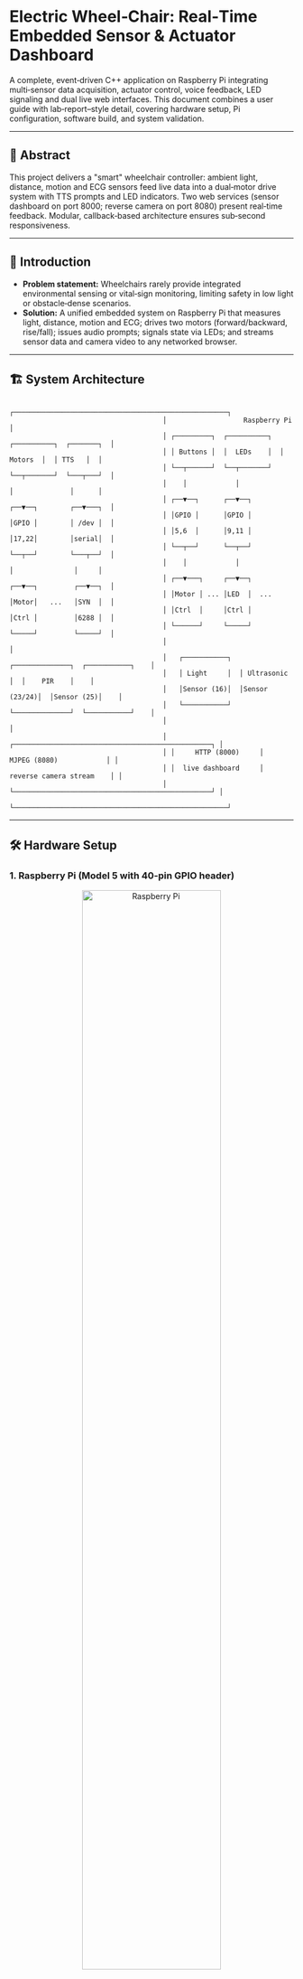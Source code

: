 # Electric Wheel‑Chair: Real‑Time Embedded Sensor & Actuator Dashboard

A complete, event‑driven C++ application on Raspberry Pi integrating multi‑sensor data acquisition, actuator control, voice feedback, LED signaling and dual live web interfaces. This document combines a user guide with lab‑report–style detail, covering hardware setup, Pi configuration, software build, and system validation.

---

## 📄 Abstract

This project delivers a "smart" wheelchair controller: ambient light, distance, motion and ECG sensors feed live data into a dual‑motor drive system with TTS prompts and LED indicators. Two web services (sensor dashboard on port 8000; reverse camera on port 8080) present real‑time feedback. Modular, callback‑based architecture ensures sub‑second responsiveness.

---

## 🔬 Introduction

- **Problem statement:** Wheelchairs rarely provide integrated environmental sensing or vital‑sign monitoring, limiting safety in low light or obstacle‑dense scenarios.
- **Solution:** A unified embedded system on Raspberry Pi that measures light, distance, motion and ECG; drives two motors (forward/backward, rise/fall); issues audio prompts; signals state via LEDs; and streams sensor data and camera video to any networked browser.

---

## 🏗️ System Architecture


                                          ┌─────────────────────────────────────────────────────┐
                                          │                   Raspberry Pi                      │
                                          │ ┌─────────┐  ┌──────────┐  ┌──────────┐  ┌───────┐  │
                                          │ │ Buttons │  │  LEDs    │  │  Motors  │  │ TTS   │  │
                                          │ └──┬──────┘  └──┬───────┘  └──┬───────┘  └───┬───┘  │
                                          │    │            │             │              │      │
                                          │ ┌──▼──┐      ┌──▼──┐       ┌──▼──┐        ┌──▼───┐  │
                                          │ │GPIO │      │GPIO │       │GPIO │        │ /dev │  │
                                          │ │5,6  │      │9,11 │       │17,22│        │serial│  │
                                          │ └──┬──┘      └──┬──┘       └──┬──┘        └───┬──┘  │
                                          │    │            │             │               │     │
                                          │ ┌──▼───┐     ┌──▼──┐       ┌──▼──┐         ┌──▼──┐  │
                                          │ │Motor │ ... │LED  │  ...  │Motor│   ...   │SYN  │  │
                                          │ │Ctrl  │     │Ctrl │       │Ctrl │         │6288 │  │
                                          │ └──────┘     └─────┘       └─────┘         └─────┘  │
                                          │                                                     │
                                          │   ┌───────────┐  ┌──────────────┐  ┌───────────┐    │
                                          │   │ Light     │  │ Ultrasonic   │  │    PIR    │    │
                                          │   │Sensor (16)│  │Sensor (23/24)│  │Sensor (25)│    │
                                          │   └───────────┘  └──────────────┘  └───────────┘    │
                                          │                                                     │
                                          │ ┌─────────────────────────────────────────────────┐ │
                                          │ │     HTTP (8000)     │   MJPEG (8080)            │ │
                                          │ │  live dashboard     │  reverse camera stream    │ │
                                          │ └─────────────────────────────────────────────────┘ │
                                          └─────────────────────────────────────────────────────┘

---

## 🛠️ Hardware Setup

### 1. Raspberry Pi (Model 5 with 40‑pin GPIO header)
  <p align="center">
  <img src="https://github.com/user-attachments/assets/6e951966-0cd0-40a9-8a7b-cd38768e5660" width="70%" alt="Raspberry Pi" />
</p>

### 2.Sensors

#### - **2.1 Light sensor** (GPIO 16)                                  
  
#### - **2.2 Ultrasonic module** (Trig GPIO 23, Echo GPIO 24)

#### - **2.3 PIR motion sensor** (GPIO 25)

#### - **2.4 ECG serial module** (/dev/ttyUSB0)
<p align="center">
  <img src="https://github.com/user-attachments/assets/1d27bde6-b7b0-4c01-84a7-9ed85d17a059" width="50%" alt="Raspberry Pi" />
</p>

### 3. Streams  
- **Reverse‑view camera** (MJPEG server on port 8080)
  <p align="center">
  <img src="https://github.com/user-attachments/assets/0458833e-d222-4392-9483-41c5ab458deb" width="10%" alt="Raspberry Pi" />
</p>

### 4.Actuators

#### - **4.1 Motor 1 via H‑bridge (GPIO 17/27) with control button on GPIO 5**

#### - **4.2 Motor 2 via H‑bridge (GPIO 22/26) with control button on GPIO 6**

#### - **4.3 LEDs (GPIO 9 and GPIO 11) for ambient and motion indications**

#### - **4.4 SYN6288 TTS module (/dev/serial0)**
<p align="center">
  <img src="https://github.com/user-attachments/assets/3c078222-af2d-4d17-ad20-dedf3ce6155b" width="50%" alt="Raspberry Pi" />
</p>
---
